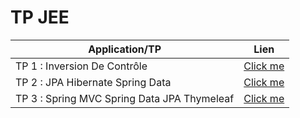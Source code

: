 # TP JEE 
| Application/TP                      |  Lien                        |
|-------------------------------------|------------------------------|
| TP 1 : Inversion De Contrôle        | [Click me](https://github.com/RachidaTanassat/TP-JEE/tree/master/IOC)   |
| TP 2 :  JPA Hibernate Spring Data   | [Click me](https://github.com/RachidaTanassat/TP-JEE/tree/master/jpa)   |
| TP 3 :  Spring MVC Spring Data JPA Thymeleaf   | [Click me]([https://github.com/RachidaTanassat/TP-JEE/tree/master/jpa](https://github.com/RachidaTanassat/TP-JEE/tree/master/Spring_MVC))   |

